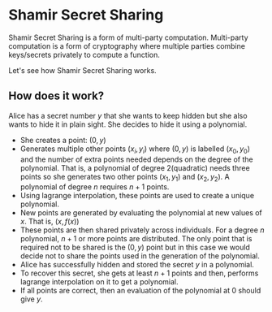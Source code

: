 # Shamir Secret Sharing

Shamir Secret Sharing is a form of multi-party computation. Multi-party computation is a form of cryptography where multiple parties combine keys/secrets privately to compute a function.

Let's see how Shamir Secret Sharing works.

## How does it work?

Alice has a secret number $y$ that she wants to keep hidden but she also wants to hide it in plain sight. She decides to hide it using a polynomial.

- She creates a point: $(0, y)$
- Generates multiple other points $(x_i, y_i)$ where $(0, y)$ is labelled $(x_0, y_0)$ and the number of extra points needed depends on the degree of the polynomial. That is, a polynomial of degree 2(quadratic) needs three points so she generates two other points $(x_1, y_1)$ and $(x_2, y_2)$. A polynomial of degree $n$ requires $n + 1$ points.
- Using lagrange interpolation, these points are used to create a unique polynomial.
- New points are generated by evaluating the polynomial at new values of $x$. That is, $(x, f(x))$
- These points are then shared privately across individuals. For a degree $n$ polynomial, $n + 1$ or more points are distributed. The only point that is required not to be shared is the $(0, y)$ point but in this case we would decide not to share the points used in the generation of the polynomial.
- Alice has successfully hidden and stored the secret $y$ in a polynomial.
- To recover this secret, she gets at least $n + 1$ points and then, performs lagrange interpolation on it to get a polynomial.
- If all points are correct, then an evaluation of the polynomial at $0$ should give $y$.
